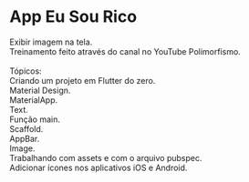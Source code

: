 # App Eu Sou Rico 
Exibir imagem na tela.<br /> 
Treinamento feito através do canal no YouTube Polimorfismo.<br /> 
<br /> 
Tópicos:<br /> 
Criando um projeto em Flutter do zero.<br /> 
Material Design. <br /> 
MaterialApp.<br /> 
Text.<br /> 
Função main.<br /> 
Scaffold.<br /> 
AppBar.<br /> 
Image.<br /> 
Trabalhando com assets e com o arquivo pubspec.<br /> 
Adicionar ícones nos aplicativos iOS e Android.<br /> 
